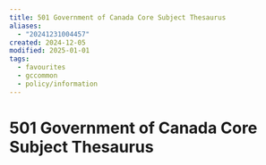 ```yaml
---
title: 501 Government of Canada Core Subject Thesaurus
aliases:
  - "20241231004457"
created: 2024-12-05
modified: 2025-01-01
tags:
  - favourites
  - gccommon
  - policy/information
---
```

# 501 Government of Canada Core Subject Thesaurus

